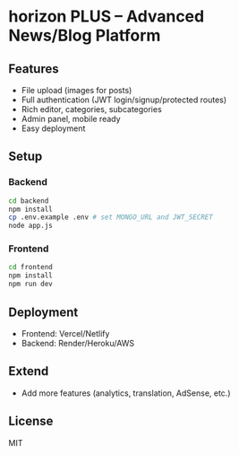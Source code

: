 # horizon PLUS – Advanced News/Blog Platform

## Features

- File upload (images for posts)
- Full authentication (JWT login/signup/protected routes)
- Rich editor, categories, subcategories
- Admin panel, mobile ready
- Easy deployment

## Setup

### Backend

```bash
cd backend
npm install
cp .env.example .env # set MONGO_URL and JWT_SECRET
node app.js
```

### Frontend

```bash
cd frontend
npm install
npm run dev
```

## Deployment

- Frontend: Vercel/Netlify
- Backend: Render/Heroku/AWS

## Extend

- Add more features (analytics, translation, AdSense, etc.)

## License

MIT
